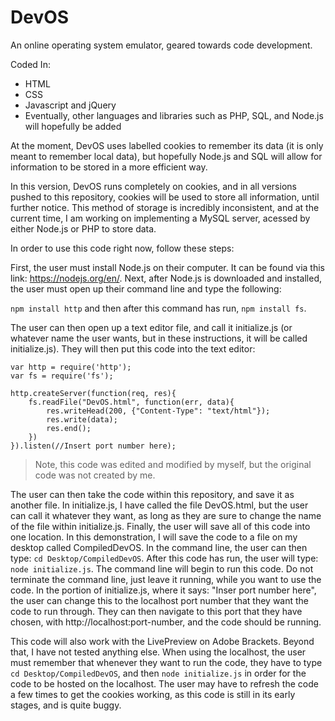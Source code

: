 # DevOS

An online operating system emulator, geared towards code development.

Coded In:
  - HTML
  - CSS
  - Javascript and jQuery
  - Eventually, other languages and libraries such as PHP, SQL, and Node.js will hopefully be added
  
At the moment, DevOS uses labelled cookies to remember its data (it is only meant to remember local data), but hopefully Node.js and SQL will allow for information to be stored in a more efficient way. 

In this version, DevOS runs completely on cookies, and in all versions pushed to this repository, cookies will be used to store all information, until further notice. This method of storage is incredibly inconsistent, and at the current time, I am working on implementing a MySQL server, acessed by either Node.js or PHP to store data.

In order to use this code right now, follow these steps:

First, the user must install Node.js on their computer. It can be found via this link: https://nodejs.org/en/. Next, after Node.js is downloaded and installed, the user must open up their command line and type the following:

```npm install http``` and then after this command has run, ```npm install fs```.

The user can then open up a text editor file, and call it initialize.js (or whatever name the user wants, but in these instructions, it will be called initialize.js). They will then put this code into the text editor:

```
var http = require('http');
var fs = require('fs');

http.createServer(function(req, res){
    fs.readFile("DevOS.html", function(err, data){
        res.writeHead(200, {"Content-Type": "text/html"});
        res.write(data);
        res.end();
    })
}).listen(//Insert port number here);
```
> Note, this code was edited and modified by myself, but the original code was not created by me. 

The user can then take the code within this repository, and save it as another file. In initialize.js, I have called the file DevOS.html, but the user can call it whatever they want, as long as they are sure to change the name of the file within initialize.js. Finally, the user will save all of this code into one location. In this demonstration, I will save the code to a file on my desktop called CompiledDevOS. In the command line, the user can then type: ```cd Desktop/CompiledDevOS```. After this code has run, the user will type: ```node initialize.js```. The command line will begin to run this code. Do not terminate the command line, just leave it running, while you want to use the code. In the portion of initialize.js, where it says: "Inser port number here", the user can change this to the localhost port number that they want the code to run through. They can then navigate to this port that they have chosen, with http://localhost:port-number, and the code should be running.

This code will also work with the LivePreview on Adobe Brackets. Beyond that, I have not tested anything else. When using the localhost, the user must remember that whenever they want to run the code, they have to type ```cd Desktop/CompiledDevOS```, and then ```node initialize.js``` in order for the code to be hosted on the localhost. The user may have to refresh the code a few times to get the cookies working, as this code is still in its early stages, and is quite buggy.


